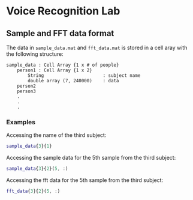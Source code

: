 # Voice Recognition Lab
## Sample and FFT data format
The data in `sample_data.mat` and `fft_data.mat` is stored in a cell aray with the following structure:

```
sample_data : Cell Array {1 x # of people}
    person1 : Cell Array {1 x 2}
        String                      : subject name
        double array (7, 240000)    : data
    person2
    person3
    .
    .
    .
```
### Examples

Accessing the name of the third subject:
```MATLAB
sample_data{3}{1}
```

Accessing the sample data for the 5th sample from the third subject:
```MATLAB
sample_data{3}{2}(5, :)
```

Accessing the fft data for the 5th sample from the third subject:
```MATLAB
fft_data{3}{2}(5, :)
```
